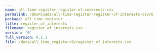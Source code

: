 ```yaml
---
name: all-time-register-register-of-interests-csv
permalink: /downloads/all-time-register-register-of-interests-csv/0
package: all_time_register
title: register_of_interests
filename: register_of_interests.csv
version: '0'
full_version: 0.1.1
file: /data/all_time_register/0/register_of_interests.csv
---
```

